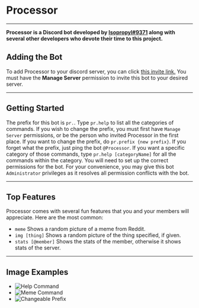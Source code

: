 # Processor
---
**Processor is a Discord bot developed by [Isopropyl#9371](https://dsc.bio/Isopropyl) along with several other developers who devote their time to this project.**
## Adding the Bot
To add Processor to your discord server, you can click [this invite link.](https://discord.com/oauth2/authorize?client_id=689678745782714464&scope=bot&permissions=2134338815) You must have the **Manage Server** permission to invite this bot to your desired server.

---

## Getting Started
The prefix for this bot is `pr.`. Type `pr.help` to list all the categories of commands. If you wish to change the prefix, you must first have `Manage Server` permissions, or be the person who invited Processor in the first place. If you want to change the prefix, do `pr.prefix {new prefix}`. If you forget what the prefix, just ping the bot `@Processor`. If you want a specific category of those commands, type `pr.help [categoryName]` for all the commands within the category. You will need to set up the correct permissions for the bot. For your convenience, you may give this bot `Administrator` privileges as it resolves all permission conflicts with the bot.

---

## Top Features 
Processor comes with several fun features that you and your members will appreciate. Here are the most common:
* `meme` Shows a random picture of a meme from Reddit.
* `img [thing]` Shows a random picture of the thing specified, if given.
* `stats [@member]` Shows the stats of the member, otherwise it shows stats of the server.

---

## Image Examples
- ![Help Command](https://media.discordapp.net/attachments/782100726146924584/798812347346583552/unknown.png)
- ![Meme Command](https://media.discordapp.net/attachments/782100726146924584/798813346090450944/unknown.png)
- ![Changeable Prefix](https://media.discordapp.net/attachments/782100726146924584/798813478155452436/unknown.png)
